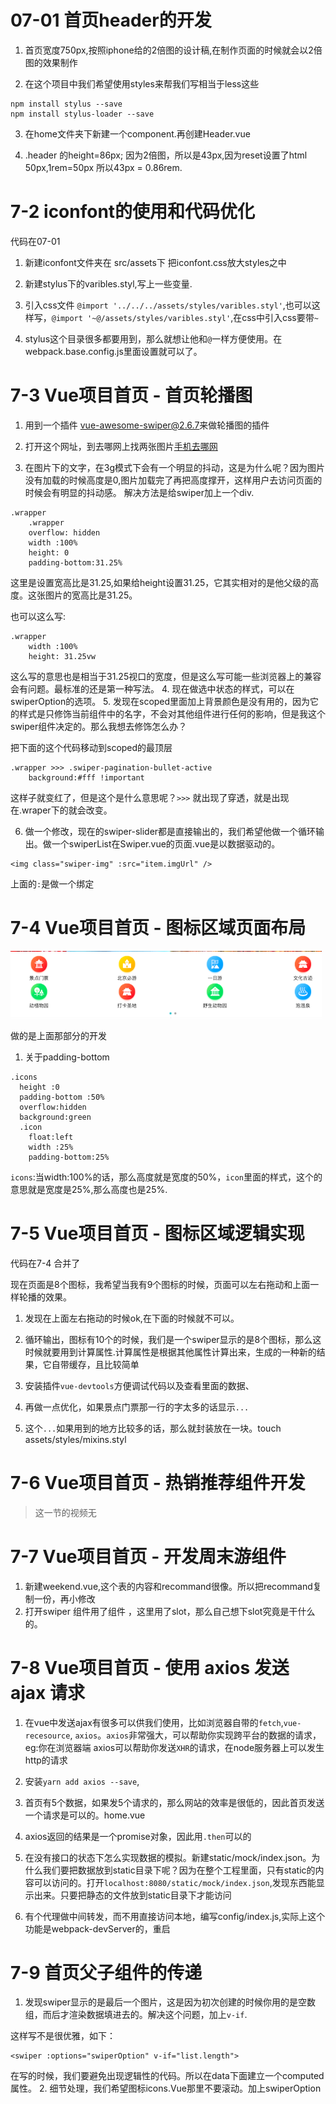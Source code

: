# 07-01 首页header的开发

1. 首页宽度750px,按照iphone给的2倍图的设计稿,在制作页面的时候就会以2倍图的效果制作

2. 在这个项目中我们希望使用styles来帮我们写相当于less这些

```
npm install stylus --save
npm install stylus-loader --save
```
3. 在home文件夹下新建一个component.再创建Header.vue

4. .header 的height=86px; 因为2倍图，所以是43px,因为reset设置了html 50px,1rem=50px 所以43px = 0.86rem.

# 7-2 iconfont的使用和代码优化

代码在07-01 



1. 新建iconfont文件夹在 src/assets下 把iconfont.css放大styles之中

2. 新建stylus下的varibles.styl,写上一些变量.

3. 引入css文件 `@import '../../../assets/styles/varibles.styl'`,也可以这样写，`@import '~@/assets/styles/varibles.styl'`,在css中引入css要带`~`

4. stylus这个目录很多都要用到，那么就想让他和`@`一样方便使用。在webpack.base.config.js里面设置就可以了。

# 7-3 Vue项目首页 - 首页轮播图

1. 用到一个插件 [vue-awesome-swiper@2.6.7](https://github.com/surmon-china/vue-awesome-swiper/tree/v2.6.7)来做轮播图的插件

2. 打开这个网址，到去哪网上找两张图片[手机去哪网](http://piao.qunar.com/touch/)

3. 在图片下的文字，在3g模式下会有一个明显的抖动，这是为什么呢？因为图片没有加载的时候高度是0,图片加载完了再把高度撑开，这样用户去访问页面的时候会有明显的抖动感。
解决方法是给swiper加上一个div.

```
.wrapper
    .wrapper
    overflow: hidden
    width :100%
    height: 0
    padding-bottom:31.25%
```

这里是设置宽高比是31.25,如果给height设置31.25，它其实相对的是他父级的高度。这张图片的宽高比是31.25。

也可以这么写:

```
.wrapper
    width :100%
    height: 31.25vw
```

这么写的意思也是相当于31.25视口的宽度，但是这么写可能一些浏览器上的兼容会有问题。最标准的还是第一种写法。
4. 现在做选中状态的样式，可以在swiperOption的选项。
5. 发现在scoped里面加上背景颜色是没有用的，因为它的样式是只修饰当前组件中的名字，不会对其他组件进行任何的影响，但是我这个swiper组件决定的。那么我想去修饰怎么办？

把下面的这个代码移动到scoped的最顶层

```
.wrapper >>> .swiper-pagination-bullet-active
    background:#fff !important 
```

这样子就变红了，但是这个是什么意思呢？`>>>` 就出现了穿透，就是出现在.wraper下的就会改变。

6. 做一个修改，现在的swiper-slider都是直接输出的，我们希望他做一个循环输出。做一个swiperList在Swiper.vue的页面.vue是以数据驱动的。

```
<img class="swiper-img" :src="item.imgUrl" />
```
上面的`:`是做一个绑定

# 7-4 Vue项目首页 - 图标区域页面布局

![](./img/icon.png)

做的是上面那部分的开发

1. 关于padding-bottom

```
.icons
  height :0
  padding-bottom :50%
  overflow:hidden
  background:green
  .icon
    float:left
    width :25%
    padding-bottom:25%
```

`icons`:当width:100%的话，那么高度就是宽度的50%，`icon`里面的样式，这个的意思就是宽度是25%,那么高度也是25%.

# 7-5 Vue项目首页 - 图标区域逻辑实现

代码在7-4 合并了

现在页面是8个图标，我希望当我有9个图标的时候，页面可以左右拖动和上面一样轮播的效果。

1. 发现在上面左右拖动的时候ok,在下面的时候就不可以。
2. 循环输出，图标有10个的时候，我们是一个swiper显示的是8个图标，那么这时候就要用到计算属性.计算属性是根据其他属性计算出来，生成的一种新的结果，它自带缓存，且比较简单

3. 安装插件`vue-devtools`方便调试代码以及查看里面的数据、
4. 再做一点优化，如果景点门票那一行的字太多的话显示`...`
5. 这个`...`如果用到的地方比较多的话，那么就封装放在一块。touch assets/styles/mixins.styl

# 7-6 Vue项目首页 - 热销推荐组件开发

>这一节的视频无

# 7-7 Vue项目首页 - 开发周末游组件

1. 新建weekend.vue,这个表的内容和recommand很像。所以把recommand复制一份，再小修改
2. 打开swiper 组件用了组件 ，这里用了slot，那么自己想下slot究竟是干什么的。

# 7-8 Vue项目首页 - 使用 axios 发送 ajax 请求

1. 在vue中发送ajax有很多可以供我们使用，比如浏览器自带的`fetch`,`vue-recesource`, `axios`。`axios`非常强大，可以帮助你实现跨平台的数据的请求，eg:你在浏览器端 axios可以帮助你发送`XHR`的请求，在node服务器上可以发生http的请求

2. 安装`yarn add axios --save`,
3. 首页有5个数据，如果发5个请求的，那么网站的效率是很低的，因此首页发送一个请求是可以的。home.vue
4. axios返回的结果是一个promise对象，因此用`.then`可以的
5. 在没有接口的状态下怎么实现数据的模拟。新建static/mock/index.json。为什么我们要把数据放到static目录下呢？因为在整个工程里面，只有static的内容可以访问的。打开`localhost:8080/static/mock/index.json`,发现东西能显示出来。只要把静态的文件放到static目录下才能访问
6. 有个代理做中间转发，而不用直接访问本地，编写config/index.js,实际上这个功能是webpack-devServer的，重启

# 7-9 首页父子组件的传递

1. 发现swiper显示的是最后一个图片，这是因为初次创建的时候你用的是空数组，而后才渲染数据填进去的。解决这个问题，加上`v-if`.

这样写不是很优雅，如下：

```
<swiper :options="swiperOption" v-if="list.length">
```
在写的时候，我们要避免出现逻辑性的代码。所以在data下面建立一个computed属性。
2. 细节处理，我们希望图标icons.Vue那里不要滚动。加上swiperOption

